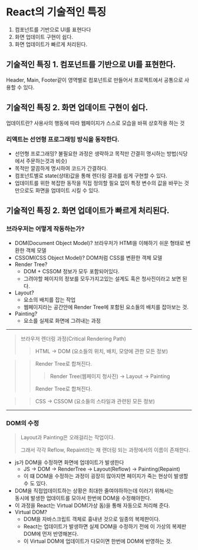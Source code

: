 # React의 기술적인 특징

1. 컴포넌트를 기반으로 UI를 표현다다
2. 화면 업데이트 구현이 쉽다.
3. 화면 업데이트가 빠르게 처리된다.

## 기술적인 특징 1. 컴포넌트를 기반으로 UI를 표현한다.

Header, Main, Footer같이 영역별로 컴포넌트로 만들어서 프로젝트에서 공통으로 사용할 수 있다.

## 기술적인 특징 2. 화면 업데이트 구현이 쉽다.

업데이트란? 사용사의 행동에 따라 웹페이지가 스스로 모습을 바꿔 상호작용 하는 것

### 리액트는 선언형 프로그래밍 방식을 동작한다.

- 선언형 프로그래밍? 불필요한 과정은 생략하고 목적만 간결히 명시하는 방법(식당에서 주문하는것과 비슷)
- 목적만 깔끔하게 명시하여 코드가 간결하다.
- 컴포넌트별로 state(상태)값을 통해 렌더링 결과를 쉽게 구현할 수 있다.
- 업데이트를 위한 복잡한 동작을 직접 정의할 필요 없이 특정 변수의 값을 바꾸는 것 만으로도 화면을 업데이트 시킬 수 있다.

## 기술적인 특징 2. 화면 업데이트가 빠르게 처리된다.

### 브라우저는 어떻게 작동하는가?

- DOM(Document Object Model)? 브라우저가 HTMl을 이해하기 쉬운 형태로 변환한 객체 모델
- CSSOM(CSS Object Model)? DOM처럼 CSS를 변환한 객체 모델
- Render Tree?
  - DOM + CSSOM 정보가 모두 포함되어있다.
  - 그려야할 페이지의 정보를 모두가지고있는 설계도 혹은 청사진이라고 보면 된다.
- Layout?
  - 요소의 배치를 잡는 작업
  - 웹페이지라는 공간안에 Render Tree에 포함된 요소들의 배치를 잡아보는 것.
- Painting?
  - 요소를 실제로 화면에 그려내는 과정

---

> 브라우저 렌더링 과정(Critical Rendering Path)
>
> > HTML -> DOM (요소들의 위치, 배치, 모양에 관한 모든 정보)

> > Render Tree로 합쳐진다.
> >
> > > Render Tree(웹페이지 청사진) -> Layout -> Painting
> >
> > Render Tree로 합쳐진다.

> > CSS -> CSSOM (요소들의 스타일과 관련된 모든 정보)

---

### DOM의 수정

> Layout과 Painting은 오래걸리는 작업이다.
>
> 그래서 각각 Reflow, Repaint라는 재 랜더링 되는 과정에서의 이름이 존재한다.

- js가 DOM을 수정하면 화면에 업데이트가 발생한다
  - JS -> DOM -> RenderTree -> Layout(Reflow) -> Painting(Repaint)
  - 이 떄 DOM을 수정하는 과정이 굉장히 많아지면 페이지가 죽는 현상이 발생할 수 도 있다.
- DOM을 직접업데이트하는 상황은 최대한 줄여야하하는데 이러기 위해서는<br>
  동시에 발생한 업데이트를 모아서 한번에 DOM을 수정해야한다.
- 이 과정을 React는 Virtual DOM(가상 돔)을 통해 자동으로 처리해 준다.
- Virtual DOM?
  - DOM을 자바스크립트 객체로 흉내낸 것으로 일종의 복제판이다.
  - React는 업데이트가 발생하면 실제 DOM을 수정하기 전에 이 가상의 복제판 DOM에 먼저 반영해본다.
  - 이 Virtual DOM에 업데이트가 다모이면 한번에 DOM에 반영하는 것.
